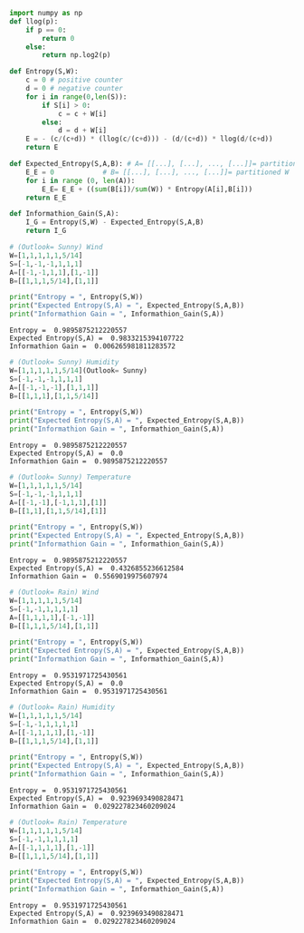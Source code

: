 ```python
import numpy as np
def llog(p):
    if p == 0:
        return 0
    else:
        return np.log2(p)
```


```python
def Entropy(S,W):
    c = 0 # positive counter
    d = 0 # negative counter
    for i in range(0,len(S)):
        if S[i] > 0:
            c = c + W[i]
        else:
            d = d + W[i]
    E = - (c/(c+d)) * (llog(c/(c+d))) - (d/(c+d)) * llog(d/(c+d))
    return E
```


```python
def Expected_Entropy(S,A,B): # A= [[...], [...], ..., [...]]= partitioned S
    E_E = 0            # B= [[...], [...], ..., [...]]= partitioned W
    for i in range (0, len(A)):
        E_E= E_E + ((sum(B[i])/sum(W)) * Entropy(A[i],B[i]))
    return E_E
```


```python
def Informathion_Gain(S,A):
    I_G = Entropy(S,W) - Expected_Entropy(S,A,B)
    return I_G
```


```python
# (Outlook= Sunny) Wind
W=[1,1,1,1,1,5/14]
S=[-1,-1,-1,1,1,1]
A=[[-1,-1,1,1],[1,-1]]
B=[[1,1,1,5/14],[1,1]]
```


```python
print("Entropy = ", Entropy(S,W))
print("Expected Entropy(S,A) = ", Expected_Entropy(S,A,B))
print("Informathion Gain = ", Informathion_Gain(S,A))
```

    Entropy =  0.9895875212220557
    Expected Entropy(S,A) =  0.9833215394107722
    Informathion Gain =  0.006265981811283572



```python
# (Outlook= Sunny) Humidity
W=[1,1,1,1,1,5/14](Outlook= Sunny) 
S=[-1,-1,-1,1,1,1]
A=[[-1,-1,-1],[1,1,1]]
B=[[1,1,1],[1,1,5/14]]
```


```python
print("Entropy = ", Entropy(S,W))
print("Expected Entropy(S,A) = ", Expected_Entropy(S,A,B))
print("Informathion Gain = ", Informathion_Gain(S,A))
```

    Entropy =  0.9895875212220557
    Expected Entropy(S,A) =  0.0
    Informathion Gain =  0.9895875212220557



```python
# (Outlook= Sunny) Temperature 
W=[1,1,1,1,1,5/14]
S=[-1,-1,-1,1,1,1]
A=[[-1,-1],[-1,1,1],[1]]
B=[[1,1],[1,1,5/14],[1]]
```


```python
print("Entropy = ", Entropy(S,W))
print("Expected Entropy(S,A) = ", Expected_Entropy(S,A,B))
print("Informathion Gain = ", Informathion_Gain(S,A))
```

    Entropy =  0.9895875212220557
    Expected Entropy(S,A) =  0.4326855236612584
    Informathion Gain =  0.5569019975607974



```python
# (Outlook= Rain) Wind
W=[1,1,1,1,1,5/14]
S=[-1,-1,1,1,1,1]
A=[[1,1,1,1],[-1,-1]]
B=[[1,1,1,5/14],[1,1]]
```


```python
print("Entropy = ", Entropy(S,W))
print("Expected Entropy(S,A) = ", Expected_Entropy(S,A,B))
print("Informathion Gain = ", Informathion_Gain(S,A))
```

    Entropy =  0.9531971725430561
    Expected Entropy(S,A) =  0.0
    Informathion Gain =  0.9531971725430561



```python
# (Outlook= Rain) Humidity
W=[1,1,1,1,1,5/14]
S=[-1,-1,1,1,1,1]
A=[[-1,1,1,1],[1,-1]]
B=[[1,1,1,5/14],[1,1]]
```


```python
print("Entropy = ", Entropy(S,W))
print("Expected Entropy(S,A) = ", Expected_Entropy(S,A,B))
print("Informathion Gain = ", Informathion_Gain(S,A))
```

    Entropy =  0.9531971725430561
    Expected Entropy(S,A) =  0.9239693490828471
    Informathion Gain =  0.029227823460209024



```python
# (Outlook= Rain) Temperature 
W=[1,1,1,1,1,5/14]
S=[-1,-1,1,1,1,1]
A=[[-1,1,1,1],[1,-1]]
B=[[1,1,1,5/14],[1,1]]
```


```python
print("Entropy = ", Entropy(S,W))
print("Expected Entropy(S,A) = ", Expected_Entropy(S,A,B))
print("Informathion Gain = ", Informathion_Gain(S,A))
```

    Entropy =  0.9531971725430561
    Expected Entropy(S,A) =  0.9239693490828471
    Informathion Gain =  0.029227823460209024



```python

```
